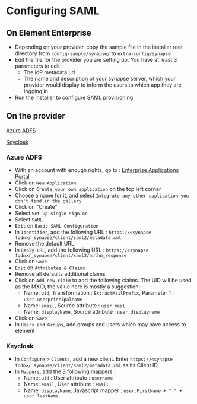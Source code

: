 # Configuring SAML

## On Element Enterprise

 - Depending on your provider, copy the sample file in the installer root directory from `config-sample/synapse/` to `extra-config/synapse`
 - Edit the file for the provider you are setting up. You have at least 3 parameters to edit :
     - The IdP metadata url
     - The name and description of your synapse server, which your provider would display to inform the users to which app they are logging in
 - Run the installer to configure SAML provisioning

## On the provider

[Azure ADFS](./saml.html#azure-adfs)

[Keycloak](./saml.html#keycloak)

### Azure ADFS

 - With an account with enough rights, go to : [Enterprise Applications Portal](https://portal.azure.com/#blade/Microsoft_AAD_IAM/StartboardApplicationsMenuBlade/AllApps/menuId/)
 - Click on  `New Application`
 - Click on `Create your own application` on the top left corner
 - Choose a name for it, and select `Integrate any other application you don't find in the gallery`
 - Click on "Create"
 - Select `Set up single sign on`
 - Select `SAML`
 - `Edit` on `Basic SAML Configuration`
 - In `Identifier`, add the following URL : `https://<synapse fqdn>/_synapse/client/saml2/metadata.xml`
 - Remove the default URL
 - In `Reply URL`, add the following URL : `https://<synapse fqdn>/_synapse/client/saml2/authn_response`
 - Click on `Save`
 - `Edit` on `Attributes & Claims`
 - Remove all defaults additional claims
 - Click on `Add new claim` to add the following claims. The UID will be used as the MXID, the value here is mostly a suggestion :
   - Name: `uid`, Transformation : `ExtractMailPrefix`, Parameter 1 : `user.userprincipalname`
   - Name: `email`, Source attribute : `user.mail`
   - Name: `displayName`, Source attribute : `user.displayname`
 - Click on `Save`
 - In `Users and Groups`, add groups and users which may have access to element

### Keycloak

 - In `Configure` > `Clients`, add a new client. Enter `https://<synapse fqdn>/_synapse/client/saml2/metadata.xml` as its Client ID
 - In `Mappers`, add the 3 following mappers :
   - Name: `uid` : User attribute : `username`
   - Name: `email`, User attribute : `email`
   - Name: `displayName`, Javascript mapper : `user.FirstName + " " + user.lastName`
